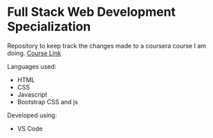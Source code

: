 # Full Stack Web Development Specialization

Repository to keep track the changes made to a coursera course I am doing.
[Course Link](https://www.coursera.org/learn/web-frameworks/home/welcome)

Languages used:
* HTML
* CSS
* Javascript
* Bootstrap CSS and js

Developed using:
* VS Code
